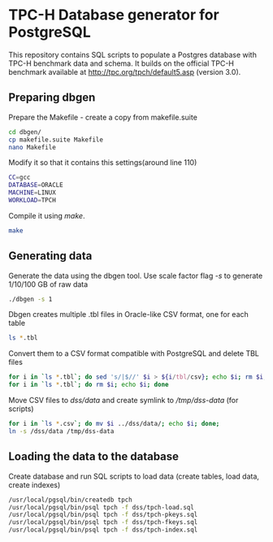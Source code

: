 TPC-H Database generator for PostgreSQL 
==========================

This repository contains SQL scripts to populate a Postgres database with TPC-H benchmark data and schema. It builds on the official TPC-H
benchmark available at http://tpc.org/tpch/default5.asp (version 3.0). 


Preparing dbgen
------------------------
Prepare the Makefile - create a copy from makefile.suite
```bash
cd dbgen/
cp makefile.suite Makefile
nano Makefile
```

Modify it so that it contains this settings(around line 110)
```bash
CC=gcc
DATABASE=ORACLE
MACHINE=LINUX
WORKLOAD=TPCH
```

Compile it using *make*.
```bash
make
```

Generating data
---------------
Generate the data using the dbgen tool. Use scale factor flag *-s* to generate 1/10/100 GB of raw data
```bash
./dbgen -s 1
```

Dbgen creates multiple .tbl files in Oracle-like CSV format, one for each table
```bash
ls *.tbl
```

Convert them to a CSV format compatible with PostgreSQL and delete TBL files
```bash
for i in `ls *.tbl`; do sed 's/|$//' $i > ${i/tbl/csv}; echo $i; rm $i; done;
for i in `ls *.tbl`; do rm $i; echo $i; done
```

Move CSV files to *dss/data* and create symlink to */tmp/dss-data* (for scripts)
```bash
for i in `ls *.csv`; do mv $i ../dss/data/; echo $i; done;
ln -s /dss/data /tmp/dss-data
```

Loading the data to the database
---------------

Create database and run SQL scripts to load data (create tables, load data, create indexes)
```bash
/usr/local/pgsql/bin/createdb tpch
/usr/local/pgsql/bin/psql tpch -f dss/tpch-load.sql
/usr/local/pgsql/bin/psql tpch -f dss/tpch-pkeys.sql
/usr/local/pgsql/bin/psql tpch -f dss/tpch-fkeys.sql
/usr/local/pgsql/bin/psql tpch -f dss/tpch-index.sql
```
